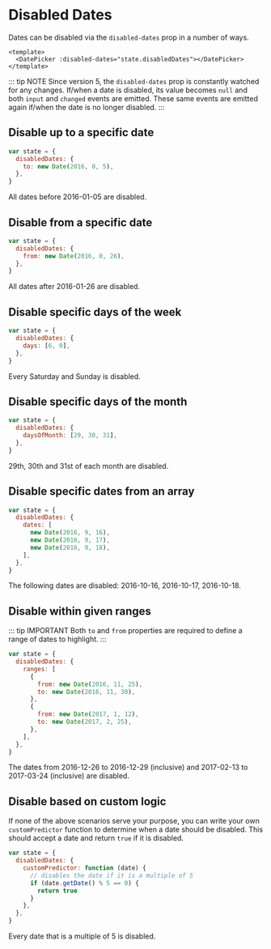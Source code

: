 # Disabled Dates

Dates can be disabled via the `disabled-dates` prop in a number of ways.

```vue
<template>
  <DatePicker :disabled-dates="state.disabledDates"></DatePicker>
</template>
```

::: tip NOTE
Since version 5, the `disabled-dates` prop is constantly watched for any changes.
If/when a date is disabled, its value becomes `null` and both `input` and `changed`
events are emitted. These same events are emitted again if/when the date is no
longer disabled.
:::

## Disable up to a specific date

```js
var state = {
  disabledDates: {
    to: new Date(2016, 0, 5),
  },
}
```

All dates before 2016-01-05 are disabled.

## Disable from a specific date

```js
var state = {
  disabledDates: {
    from: new Date(2016, 0, 26),
  },
}
```

All dates after 2016-01-26 are disabled.

## Disable specific days of the week

```js
var state = {
  disabledDates: {
    days: [6, 0],
  },
}
```

Every Saturday and Sunday is disabled.

## Disable specific days of the month

```js
var state = {
  disabledDates: {
    daysOfMonth: [29, 30, 31],
  },
}
```

29th, 30th and 31st of each month are disabled.

## Disable specific dates from an array

```js
var state = {
  disabledDates: {
    dates: [
      new Date(2016, 9, 16),
      new Date(2016, 9, 17),
      new Date(2016, 9, 18),
    ],
  },
}
```

The following dates are disabled: 2016-10-16, 2016-10-17, 2016-10-18.

## Disable within given ranges

::: tip IMPORTANT
Both `to` and `from` properties are required to define a range of dates to highlight.
:::

```js
var state = {
  disabledDates: {
    ranges: [
      {
        from: new Date(2016, 11, 25),
        to: new Date(2016, 11, 30),
      },
      {
        from: new Date(2017, 1, 12),
        to: new Date(2017, 2, 25),
      },
    ],
  },
}
```

The dates from 2016-12-26 to 2016-12-29 (inclusive) and 2017-02-13 to 2017-03-24
(inclusive) are disabled.

## Disable based on custom logic

If none of the above scenarios serve your purpose, you can write your own
`customPredictor` function to determine when a date should be disabled. This
should accept a date and return `true` if it is disabled.

```js
var state = {
  disabledDates: {
    customPredictor: function (date) {
      // disables the date if it is a multiple of 5
      if (date.getDate() % 5 == 0) {
        return true
      }
    },
  },
}
```

Every date that is a multiple of 5 is disabled.
